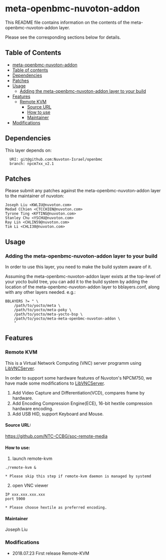 # meta-openbmc-nuvoton-addon

This README file contains information on the contents of the meta-openbmc-nuvoton-addon layer.

Please see the corresponding sections below for details.

## Table of Contents

<!--ts-->
   * [meta-openbmc-nuvoton-addon](#meta-openbmc-nuvoton-addon)
   * [Table of contents](#table-of-contents)
   * [Dependencies](#dependencies)
   * [Patches](#patches)
   * [Usage](#usage)
      * [Adding the meta-openbmc-nuvoton-addon layer to your build](#adding-the-meta-openbmc-nuvoton-addon-layer-to-your-build)
   * [Features](#features)
      * [Remote KVM](#remote-kvm)
        * [Source URL](#source-url)
        * [How to use](#how-to-use)
        * [Maintainer](#maintainer)
   * [Modifications](#modifications)
<!--te-->

## Dependencies

This layer depends on:
```
  URI: git@github.com:Nuvoton-Israel/openbmc
  branch: npcm7xx_v2.1
```

## Patches

Please submit any patches against the meta-openbmc-nuvoton-addon layer to the maintainer of nuvoton:

```
Joseph Liu <KWLIU@nuvoton.com>
Medad CChien <CTCCHIEN@nuvoton.com>
Tyrone Ting <KFTING@nuvoton.com>
Stanley Chu <YSCHU@nuvoton.com>
Ray Lin <CHLIN59@nuvoton.com>
Tim Li <CHLI30@nuvoton.com>
```
## Usage

### Adding the meta-openbmc-nuvoton-addon layer to your build

In order to use this layer, you need to make the build system aware of
it.

Assuming the meta-openbmc-nuvoton-addon layer exists at the top-level of your
yocto build tree, you can add it to the build system by adding the
location of the meta-openbmc-nuvoton-addon layer to bblayers.conf, along with any
other layers needed. e.g.:
```
BBLAYERS ?= " \
    /path/to/yocto/meta \
    /path/to/yocto/meta-poky \
    /path/to/yocto/meta-yocto-bsp \
    /path/to/yocto/meta-meta-openbmc-nuvoton-addon \
    "
```

## Features

### Remote KVM

This is a Virtual Network Computing (VNC) server programm using [LibVNCServer](https://libvnc.github.io/).

In order to support some hardware features of Nuvoton's NPCM750, we have made some modifications to [LibVNCServer](https://libvnc.github.io/).
1) Add Video Capture and Differentiation(VCD), compares frame by hardware.
2) Add Encoding Compression Engine(ECE), 16-bit hextile compression hardware encoding.
3) Add USB HID, support Keyboard and Mouse.

#### Source URL:

https://github.com/NTC-CCBG/soc-remote-media

#### How to use:

1) launch remote-kvm
```
./remote-kvm &

* Please skip this step if remote-kvm daemon is managed by systemd
```
2) open VNC viewer
```
IP xxx.xxx.xxx.xxx
port 5900

* Please choose hextile as preferred encoding.
```
#### Maintainer
Joseph Liu

### Modifications

* 2018.07.23 First release Remote-KVM

